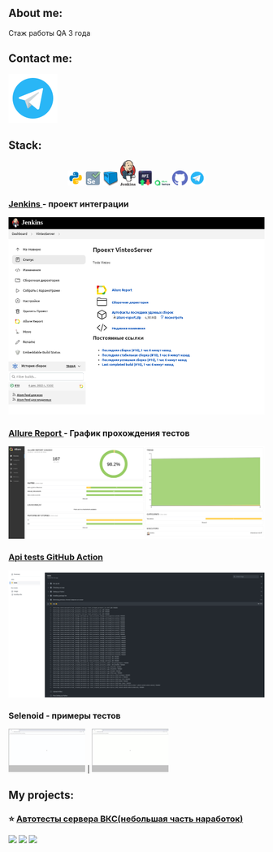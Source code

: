   ## About me:
Стаж работы QA 3 года<br> 
  
  ## Contact me: 
  <div id="contact_me">

  <a href="https://t.me/nestandarta">
    <img src="images/logo/telegram.svg" alt="Telegram"/>
  </a>

</div>
  
  
  
 ## Stack:
 <p align="center">
<img width="6%" title="Python" src="images/logo/python.svg">
<img width="6%" title="Selenium" src="images/logo/selenium.png">
<img width="6%" title="Selenoid" src="images/logo/selenoid.png">
<img width="6%" title="Jenkins" src="images/logo/jenkins.svg">
<img width="6%" title="Rest-api" src="images/logo/rest-api.png">
<img width="6%" title="Allure Report" src="images/logo/testopslogo.svg">
<img width="6%" title="GitHub" src="images/logo/github.svg">
<img width="6%" title="Telegram" src="images/logo/telegram.svg">
</p>

<h3> <a href="https://jenkins.autotests.cloud/job/VinteoServer/"> Jenkins </a> - проект интеграции </h3>
<img src="images/jenkinsPage.png">
<h3> <a href="https://jenkins.autotests.cloud/job/VinteoServer/"> Allure Report </a> - График прохождения тестов</h3>
<img src="images/allureReport.png">
<h3> <a href="">Api tests GitHub Action</a> </h3>
<img src="images/gitHubAction.png">
<h3> Selenoid - примеры тестов </h3>
<img src='videos/fastCall.gif' width="30%" title="Быстрый вызов в конференцию ВКС"> | <img src='videos/StartConference.gif' width="30%" title="Старт конференции ВКС">


## My projects:
### :star: <a target="_blank" href="https://github.com/andreychashkin/qa_quru_api.git">Автотесты сервера ВКС(небольшая часть наработок)</a>

![](http://github-profile-summary-cards.vercel.app/api/cards/stats?username=andreychashkin)
![](http://github-profile-summary-cards.vercel.app/api/cards/repos-per-language?username=andreychashkin) 
![](https://github-profile-summary-cards.vercel.app/api/cards/profile-details?username=andreychashkin)
